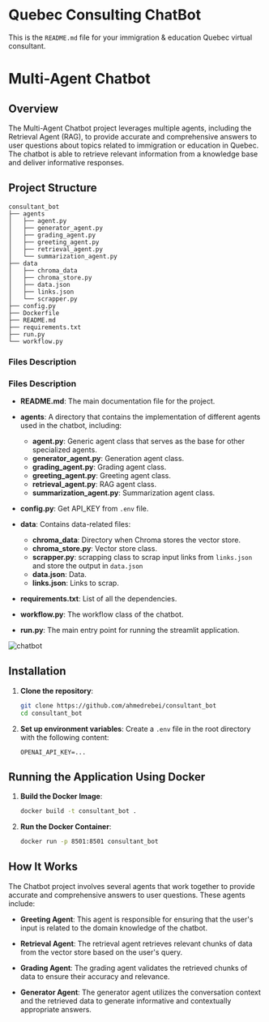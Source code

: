 # Quebec Consulting ChatBot

This is the `README.md` file for your immigration & education Quebec virtual consultant.

# Multi-Agent Chatbot

## Overview

The Multi-Agent Chatbot project leverages multiple agents, including the Retrieval Agent (RAG), to provide accurate and comprehensive answers to user questions about topics related to immigration or education in Quebec. The chatbot is able to retrieve relevant information from a knowledge base and deliver informative responses.


## Project Structure

```
consultant_bot
├── agents
│   ├── agent.py
│   ├── generator_agent.py
│   ├── grading_agent.py
│   ├── greeting_agent.py
│   ├── retrieval_agent.py
│   └── summarization_agent.py
├── data
│   ├── chroma_data
│   ├── chroma_store.py
│   ├── data.json
│   ├── links.json
│   └── scrapper.py
├── config.py
├── Dockerfile
├── README.md
├── requirements.txt
├── run.py
└── workflow.py

```

### Files Description

### Files Description

- **README.md**: The main documentation file for the project.
- **agents**: A directory that contains the implementation of different agents used in the chatbot, including:
    - **agent.py**: Generic agent class that serves as the base for other specialized agents.
    - **generator_agent.py**: Generation agent class.
    - **grading_agent.py**: Grading agent class.
    - **greeting_agent.py**: Greeting agent class.
    - **retrieval_agent.py**: RAG agent class.
    - **summarization_agent.py**: Summarization agent class.

- **config.py**: Get API_KEY from `.env` file.
- **data**: Contains data-related files:
    - **chroma_data**: Directory when Chroma stores the vector store.
    - **chroma_store.py**: Vector store class.
    - **scrapper.py**: scrapping class to scrap input links from `links.json` and store the output in `data.json`
    - **data.json**: Data.
    - **links.json**: Links to scrap.
- **requirements.txt**: List of all the dependencies.
- **workflow.py**: The workflow class of the chatbot.
- **run.py**: The main entry point for running the streamlit application.

![chatbot](https://github.com/user-attachments/assets/79d9d064-29a9-4aca-939c-41dea694fc83)


## Installation

1. **Clone the repository**:
   ```bash
   git clone https://github.com/ahmedrebei/consultant_bot
   cd consultant_bot
   ```

2. **Set up environment variables**:
   Create a `.env` file in the root directory with the following content:
   ```env
   OPENAI_API_KEY=...
   ```

## Running the Application Using Docker

1. **Build the Docker Image**:
   ```bash
   docker build -t consultant_bot .
   ```

2. **Run the Docker Container**:
   ```bash
   docker run -p 8501:8501 consultant_bot
   ```

## How It Works

The Chatbot project involves several agents that work together to provide accurate and comprehensive answers to user questions. These agents include:

 - **Greeting Agent**: This agent is responsible for ensuring that the user's input is related to the domain knowledge of the chatbot.

 - **Retrieval Agent**: The retrieval agent retrieves relevant chunks of data from the vector store based on the user's query.

 - **Grading Agent**: The grading agent validates the retrieved chunks of data to ensure their accuracy and relevance.

 - **Generator Agent**: The generator agent utilizes the conversation context and the retrieved data to generate informative and contextually appropriate answers.

